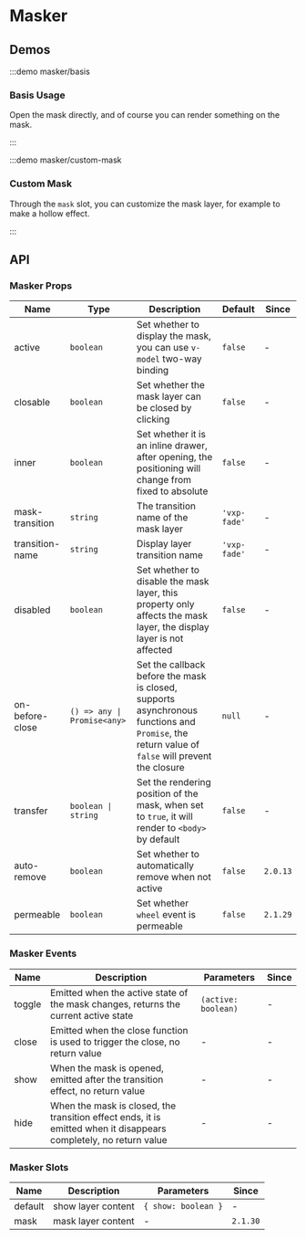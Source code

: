 # Masker

## Demos

:::demo masker/basis

### Basis Usage

Open the mask directly, and of course you can render something on the mask.

:::

:::demo masker/custom-mask

### Custom Mask

Through the `mask` slot, you can customize the mask layer, for example to make a hollow effect.

:::

## API

### Masker Props

| Name            | Type                        | Description                                                                                                                                     | Default      | Since    |
| --------------- | --------------------------- | ----------------------------------------------------------------------------------------------------------------------------------------------- | ------------ | -------- |
| active          | `boolean`                   | Set whether to display the mask, you can use `v-model` two-way binding                                                                          | `false`      | -        |
| closable        | `boolean`                   | Set whether the mask layer can be closed by clicking                                                                                            | `false`      | -        |
| inner           | `boolean`                   | Set whether it is an inline drawer, after opening, the positioning will change from fixed to absolute                                           | `false`      | -        |
| mask-transition | `string`                    | The transition name of the mask layer                                                                                                           | `'vxp-fade'` | -        |
| transition-name | `string`                    | Display layer transition name                                                                                                                   | `'vxp-fade'` | -        |
| disabled        | `boolean`                   | Set whether to disable the mask layer, this property only affects the mask layer, the display layer is not affected                             | `false`      | -        |
| on-before-close | `() => any \| Promise<any>` | Set the callback before the mask is closed, supports asynchronous functions and `Promise`, the return value of `false` will prevent the closure | `null`       | -        |
| transfer        | `boolean \| string`         | Set the rendering position of the mask, when set to `true`, it will render to `<body>` by default                                               | `false`      | -        |
| auto-remove     | `boolean`                   | Set whether to automatically remove when not active                                                                                             | `false`      | `2.0.13` |
| permeable       | `boolean`                   | Set whether `wheel` event is permeable                                                                                                          | `false`      | `2.1.29` |

### Masker Events

| Name   | Description                                                                                                       | Parameters          | Since |
| ------ | ----------------------------------------------------------------------------------------------------------------- | ------------------- | ----- |
| toggle | Emitted when the active state of the mask changes, returns the current active state                               | `(active: boolean)` | -     |
| close  | Emitted when the close function is used to trigger the close, no return value                                     | -                   | -     |
| show   | When the mask is opened, emitted after the transition effect, no return value                                     | -                   | -     |
| hide   | When the mask is closed, the transition effect ends, it is emitted when it disappears completely, no return value | -                   | -     |

### Masker Slots

| Name    | Description        | Parameters          | Since    |
| ------- | ------------------ | ------------------- | -------- |
| default | show layer content | `{ show: boolean }` | -        |
| mask    | mask layer content | -                   | `2.1.30` |
